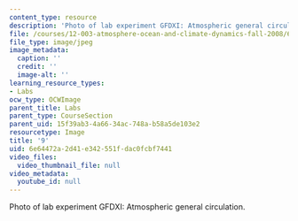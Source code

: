 ```yaml
---
content_type: resource
description: 'Photo of lab experiment GFDXI: Atmospheric general circulation.'
file: /courses/12-003-atmosphere-ocean-and-climate-dynamics-fall-2008/6e64472a2d41e342551fdac0fcbf7441_9.jpg
file_type: image/jpeg
image_metadata:
  caption: ''
  credit: ''
  image-alt: ''
learning_resource_types:
- Labs
ocw_type: OCWImage
parent_title: Labs
parent_type: CourseSection
parent_uid: 15f39ab3-4a66-34ac-748a-b58a5de103e2
resourcetype: Image
title: '9'
uid: 6e64472a-2d41-e342-551f-dac0fcbf7441
video_files:
  video_thumbnail_file: null
video_metadata:
  youtube_id: null
---
```

Photo of lab experiment GFDXI: Atmospheric general circulation.

